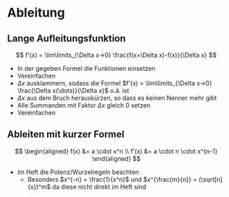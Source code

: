 # Ableitung

## Lange Aufleitungsfunktion

$$
f'(x) = \lim\limits_{\Delta x->0} \frac{f(x+\Delta x)-f(x)}{\Delta x}
$$

- In der gegeben Formel die Funktionen einsetzen
- Vereinfachen
- $\Delta x$ ausklammern, sodass die Formel $f'(x) = \lim\limits_{\Delta x->0} \frac{\Delta x(\dots)}{\Delta x}$ o.ä. ist
- $\Delta x$ aus dem Bruch herauskürzen, so dass es keinen Nenner mehr gibt
- Alle Summanden mit Faktor $\Delta x$ gleich 0 setzen
- Vereinfachen

## Ableiten mit kurzer Formel

$$
\begin{aligned}
    f(x) &= a \cdot x^n \\
    f'(x) &= a \cdot n \cdot x^{n-1}
\end{aligned}
$$

- Im Heft die Potenz/Wurzelregeln beachten
    - Besonders $x^{-n} = \frac{1}{x^n}$ und $x^{\frac{m}{n}} = (\sqrt[n]{x})^m$ da diese nicht direkt im Heft sind
